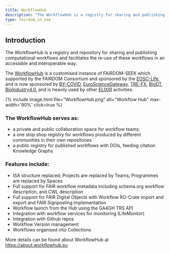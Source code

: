 ```yaml
---
title: WorkflowHub
description: "The WorkflowHub is a registry for sharing and publishing computational workflows and facilitates the re-use of these workflows in an accessible and interoperable way."
type: fairdom_in_use
---
```


## Introduction

The WorkflowHub is a registry and repository for sharing and publishing computational workflows and facilitates the re-use of these workflows in an accessible and interoperable way.

The [WorkflowHub](https://workflowhub.eu) is a customised instance of FAIRDOM-SEEK which supported by the FAIRDOM Consortium and sponsored by the [EOSC-Life](https://www.eosc-life.eu/), 
and is now sponsored by [BY-COVID](https://by-covid.org/), [EuroScienceGateway](https://eurosciencegateway.eu/), [TRE-FX](https://trefx.uk/), [BioDT](https://biodt.eu/), [BioIndustry4.0](https://esciencelab.org.uk/projects/bioindustry-4.0/), 
and is heavily used by other [ELIXIR](http://elixir-europe.org/) activities.

{% include image.html file="WorkflowHub.png" alt="Workflow Hub" max-width='90%' click=true %}

### The WorkflowHub serves as:
* a private and public collaboration space for workflow teams;
* a one stop shop registry for workflows produced by different communities in their own repositories
* a public registry for published workflows with DOIs, feeding citation Knowledge Graphs

### Features include:

* ISA structure replaced; Projects are replaced by Teams; Programmes are replaced by Spaces
* Full support for FAIR workflow metadata including schema.org workflow description, and CWL description
* Full support for FAIR Digital Objects with  Workflow RO-Crate import and export and FAIR Signposting implementation
* Workflow launch from the Hub using the GA4GH TRS API
* Integration with workflow services for monitoring (LifeMonitor)
* Integration with Github repos
* Workflow Version management
* Workflows organised into Collections

More details can be found about WorkflowHub at <https://about.workflowhub.eu>